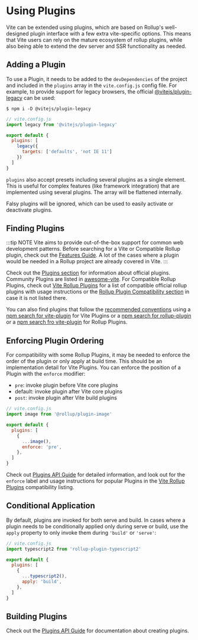 # Using Plugins

Vite can be extended using plugins, which are based on Rollup's well-designed plugin interface with a few extra vite-specific options. This means that Vite users can rely on the mature ecosystem of rollup plugins, while also being able to extend the dev server and SSR functionality as needed.

## Adding a Plugin

To use a Plugin, it needs to be added to the `devDependencies` of the project and included in the `plugins` array in the `vite.config.js` config file. For example, to provide support for legacy browsers, the official [@vitejs/plugin-legacy](https://github.com/vitejs/vite/tree/main/packages/plugin-legacy) can be used:

```
$ npm i -D @vitejs/plugin-legacy
```

```js
// vite.config.js
import legacy from '@vitejs/plugin-legacy'

export default {
  plugins: [
    legacy({
      targets: ['defaults', 'not IE 11']
    })
  ]
}
```

`plugins` also accept presets including several plugins as a single element. This is useful for complex features (like framework integration) that are implemented using several plugins. The array will be flattened internally.

Falsy plugins will be ignored, which can be used to easily activate or deactivate plugins.

## Finding Plugins

:::tip NOTE
Vite aims to provide out-of-the-box support for common web development patterns. Before searching for a Vite or Compatible Rollup plugin, check out the [Features Guide](../guide/features.md). A lot of the cases where a plugin would be needed in a Rollup project are already covered in Vite.
:::

Check out the [Plugins section](../plugins) for information about official plugins. Community Plugins are listed in [awesome-vite](https://github.com/vitejs/awesome-vite#plugins). For Compatible Rollup Plugins, check out [Vite Rollup Plugins](https://vite-rollup-plugins.patak.dev) for a list of compatible official rollup plugins with usage instructions or the [Rollup Plugin Compatibility section](../guide/api-plugin#rollup-plugin-compatibility) in case it is not listed there.

You can also find plugins that follow the [recommended conventions](./api-plugin.md#conventions) using a [npm search for vite-plugin](https://www.npmjs.com/search?q=vite-plugin&ranking=popularity) for Vite Plugins or a [npm search for rollup-plugin](https://www.npmjs.com/search?q=rollup-plugin&ranking=popularity) or a [npm search fro vite-plugin](https://www.npmjs.com/search?q=vite-plugin&ranking=popularity) for Rollup Plugins.

## Enforcing Plugin Ordering

For compatibility with some Rollup Plugins, it may be needed to enforce the order of the plugin or only apply at build time. This should be an implementation detail for Vite Plugins. You can enforce the position of a Plugin with the `enforce` modifier:

- `pre`: invoke plugin before Vite core plugins
- default: invoke plugin after Vite core plugins
- `post`: invoke plugin after Vite build plugins

```js
// vite.config.js
import image from '@rollup/plugin-image'

export default {
  plugins: [
    {
      ...image(),
      enforce: 'pre',
    },
  ]
}
```

Check out [Plugins API Guide](./api-plugin.md#plugin-ordering) for detailed information,  and look out for the `enforce` label and usage instructions for popular Plugins in the [Vite Rollup Plugins](https://vite-rollup-plugins.patak.dev) compatibility listing.

## Conditional Application

By default, plugins are invoked for both serve and build. In cases where a plugin needs to be conditionally applied only during serve or build, use the `apply` property to only invoke them during `'build'` or `'serve'`:

```js
// vite.config.js
import typescript2 from 'rollup-plugin-typescript2'

export default {
  plugins: [
    {
      ...typescript2(),
      apply: 'build',
    },
  ]
}
```

## Building Plugins

Check out the [Plugins API Guide](./api-plugin.md) for documentation about creating plugins.
